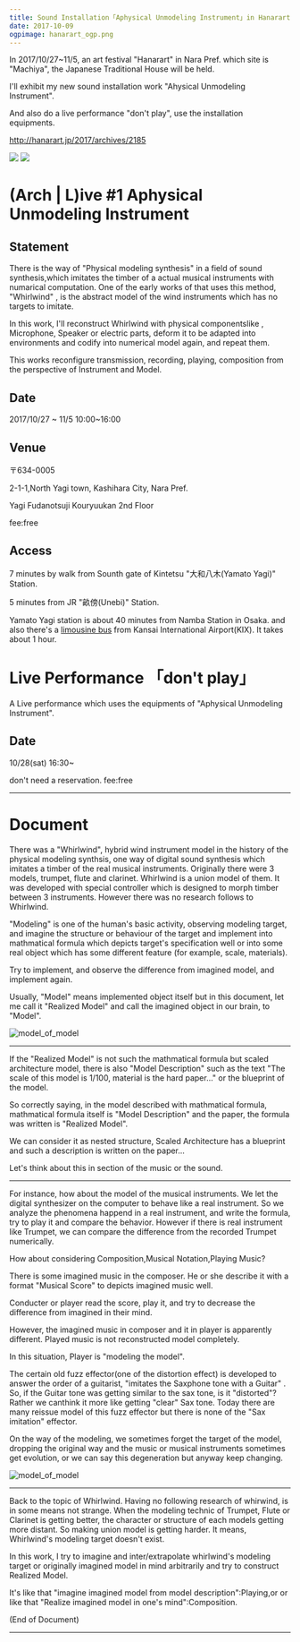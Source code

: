 ```yaml
---
title: Sound Installation「Aphysical Unmodeling Instrument」in Hanarart Plus 2017
date: 2017-10-09
ogpimage: hanarart_ogp.png
---
```


In 2017/10/27~11/5, an art festival "Hanarart" in Nara Pref. which site is "Machiya", the Japanese Traditional House will be held.

I'll exhibit my new sound installation work "Ahysical Unmodeling Instrument".

And also do a live performance "don't play", use the installation equipments.

<http://hanarart.jp/2017/archives/2185>

<!--more-->

![](hanarart_chirashi.jpg)
![](hanarart_chirashi2.jpg)

# (Arch | L)ive #1 Aphysical Unmodeling Instrument

## Statement

There is the way of "Physical modeling synthesis" in a field of sound synthesis,which imitates the timber of a actual musical instruments with numarical computation.
One of the early works of that uses this method, "Whirlwind" , is the abstract model of the wind instruments which has no targets to imitate.

In this work, I'll reconstruct Whirlwind with physical componentslike , Microphone, Speaker or electric parts, deform it to be adapted into environments and codify into numerical model again, and repeat them.

This works reconfigure transmission, recording, playing, composition from the perspective of Instrument and Model.



## Date

2017/10/27 ~ 11/5 10:00~16:00

## Venue

〒634-0005 

2-1-1,North Yagi town, Kashihara City, Nara Pref.

Yagi Fudanotsuji Kouryuukan 2nd Floor

fee:free

## Access

7 minutes by walk from Sounth gate of Kintetsu "大和八木(Yamato Yagi)" Station.

5 minutes from JR "畝傍(Unebi)" Station.

Yamato Yagi station is about 40 minutes from Namba Station in Osaka.
and also there's a [limousine bus]((http://www.narakotsu.co.jp/kousoku/limousine/yagi_kanku.html)) from Kansai International Airport(KIX). It takes about 1 hour.


# Live Performance 「don't play」

A Live performance which uses the equipments of "Aphysical Unmodeling Instrument".

## Date

10/28(sat) 16:30~

don't need a reservation. fee:free

---

# Document

There was a "Whirlwind", hybrid wind instrument model in the history of the physical modeling synthsis, one way of digital sound synthesis which imitates a timber of the real musical instruments.
Originally there were 3 models, trumpet, flute and clarinet. Whirlwind is a union model of them. It was developed with special controller which is designed to morph timber between 3 instruments. However there was no research follows to Whirlwind.

"Modeling" is one of the human's basic activity, observing modeling target, and imagine the structure or behaviour of the target and implement into mathmatical formula which depicts target's specification well or into some real object which has some different feature (for example, scale, materials).

Try to implement, and observe the difference from imagined model, and implement again.

Usually, "Model" means implemented object itself but in this document, let me call it "Realized Model" and  call the imagined object in our brain, to "Model".

![model_of_model](model1.png)

---

If the "Realized Model" is not such the mathmatical formula but scaled architecture model, there is also "Model Description" such as the text "The scale of this model is 1/100, material is the hard paper..." or the blueprint of the model.

So correctly saying, in the model described with mathmatical formula, mathmatical formula itself is "Model Description" and the paper, the formula was written is "Realized Model".

We can consider it as nested structure, Scaled Architecture has a blueprint and such a description is written on the paper...

Let's think about this in section of the music or the sound.

---

For instance, how about the model of the musical instruments.
We let the digital synthesizer on the computer to behave like a real instrument. So we analyze the phenomena happend in a real instrument, and write the formula, try to play it and compare the behavior.
However if there is real instrument like Trumpet, we can compare the difference from the recorded Trumpet numerically.


How about considering Composition,Musical Notation,Playing Music?

There is some imagined music in the composer. He or she describe it with a format "Musical Score" to depicts imagined music well.

Conducter or player read the score, play it, and try to decrease the difference from imagined in their mind.

However, the imagined music in composer and it in player is apparently different. Played music is not reconstructed model completely.

In this situation, Player is "modeling the model".

The certain old fuzz effector(one of the distortion effect) is developed to answer the order of a guitarist, "imitates the Saxphone tone with a Guitar" 
.
So, if the Guitar tone was getting similar to the sax tone, is it "distorted"? Rather we canthink it more like getting "clear" Sax tone.
Today there are many reissue model of this fuzz effector but there is none of the "Sax imitation" effector.

On the way of the modeling, we sometimes forget the target of the model, dropping the original way and the music or musical instruments sometimes  get evolution, or we can say this degeneration but anyway keep changing.

![model_of_model](model2.png)


---

Back to the topic of Whirlwind. Having no following research of whirwind, is in some means not strange.
When the modeling technic of Trumpet, Flute or Clarinet is getting better, the character or structure of each models getting more distant.
So making union model is getting harder. It means, Whirlwind's modeling target doesn't exist.

In this work, I try to imagine and inter/extrapolate whirlwind's modeling target or originally imagined model in mind arbitrarily and try to construct Realized Model.

It's like that "imagine imagined model from model description":Playing,or or like that "Realize imagined model in one's mind":Composition.


(End of Document)

---
